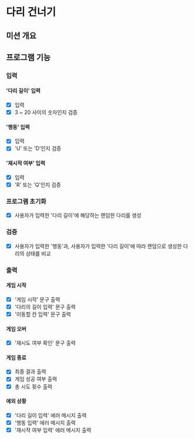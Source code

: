 # 다리 건너기

## 미션 개요

## 프로그램 기능

### 입력

#### '다리 길이' 입력

- [x] 입력
- [x] 3 ~ 20 사이의 숫자인지 검증

#### '행동' 입력

- [x] 입력
- [x] 'U' 또는 'D'인지 검증

#### '재시작 여부' 입력

- [x] 입력
- [x] 'R' 또는 'Q'인지 검증

### 프로그램 초기화

- [x] 사용자가 입력한 '다리 길이'에 해당하는 랜덤한 다리를 생성

### 검증

- [x] 사용자가 입력한 '행동'과, 사용자가 입력한 '다리 길이'에 따라 랜덤으로 생성한 다리의 상태를 비교

### 출력

#### 게임 시작

- [x] '게임 시작' 문구 출력
- [x] '다리의 길이 입력' 문구 출력
- [x] '이동할 칸 입력' 문구 출력

#### 게임 오버

- [x] '재시도 여부 확인' 문구 출력

#### 게임 종료

- [x] 최종 결과 출력
- [x] 게임 성공 여부 출력
- [x] 총 시도 횟수 출력

#### 예외 상황

- [x] '다리 길이 입력' 에러 메시지 출력
- [x] '행동 입력' 에러 메시지 출력
- [x] '재시작 여부 입력' 에러 메시지 출력